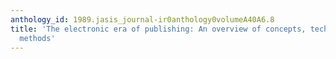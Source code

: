 ```yaml
---
anthology_id: 1989.jasis_journal-ir0anthology0volumeA40A6.8
title: 'The electronic era of publishing: An overview of concepts, technologies and
  methods'
---
```

